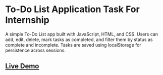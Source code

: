 # To-Do List Application Task For Internship

A simple To-Do List app built with JavaScript, HTML, and CSS. Users can add, edit, delete, mark tasks as completed, and filter them by status as complete and incomplete. Tasks are saved using localStorage for persistence across sessions.

## [Live Demo](https://todotaskappintern.netlify.app)
